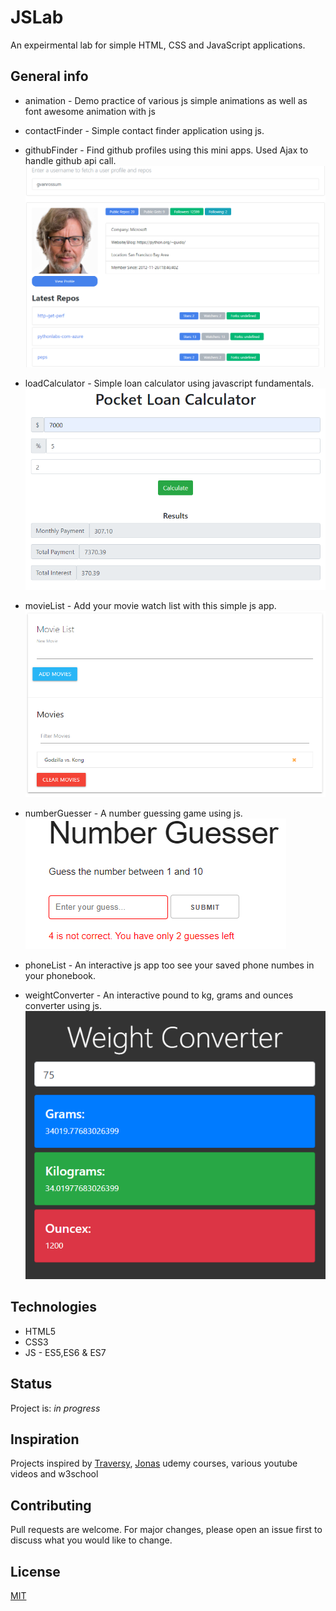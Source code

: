 # JSLab
An expeirmental lab for simple HTML, CSS and JavaScript applications. 

## General info
* animation - Demo practice of various js simple animations as well as font awesome animation with js

* contactFinder - Simple contact finder application using js.

* githubFinder - Find github profiles using this mini apps. Used Ajax to handle github api call.
![Example screenshot](./_09_githubfinder/gitfind.png)

* loadCalculator - Simple loan calculator using javascript fundamentals. 
![Example screenshot](./_10_loanCalculator/loanCalc.png)

* movieList - Add your movie watch list with this simple js app.
![Example screenshot](./_11_movieList/movieList.png)

* numberGuesser - A number guessing game using js.<br>
![Example screenshot](./_07_numberGuesser/guess.png)

* phoneList - An interactive js app too see your saved phone numbes in your phonebook. 

* weightConverter - An interactive pound to kg, grams and ounces converter using js. 
![Example screenshot](./_13_weightConverter/weight.png)

## Technologies
* HTML5
* CSS3
* JS - ES5,ES6 & ES7

## Status
Project is: _in progress_

## Inspiration
Projects inspired by [Traversy](https://www.udemy.com/user/brad-traversy/), [Jonas](https://www.udemy.com/user/jonasschmedtmann/) udemy courses, various youtube videos and w3school

## Contributing
Pull requests are welcome. For major changes, please open an issue first to discuss what you would like to change.

## License
[MIT](https://choosealicense.com/licenses/mit/)
